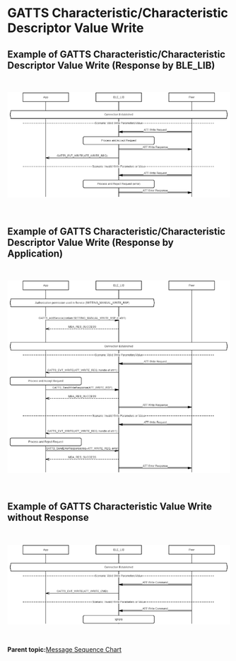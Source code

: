 # GATTS Characteristic/Characteristic Descriptor Value Write

## Example of GATTS Characteristic/Characteristic Descriptor Value Write \(Response by BLE\_LIB\)

<br />

![](GUID-77A53A96-7D4E-4168-92A4-6342A8E1685C-low.png)

<br />

## Example of GATTS Characteristic/Characteristic Descriptor Value Write \(Response by Application\)

<br />

![](GUID-8E66ED63-28FE-42C2-BF38-0FFADBC6CD35-low.png)

<br />

## Example of GATTS Characteristic Value Write without Response

<br />

![](GUID-28E4F4A9-2A55-445D-A29B-260563F59289-low.png)

<br />

**Parent topic:**[Message Sequence Chart](GUID-F222E22D-493E-4F16-8480-6F7AAD168EB9.md)

